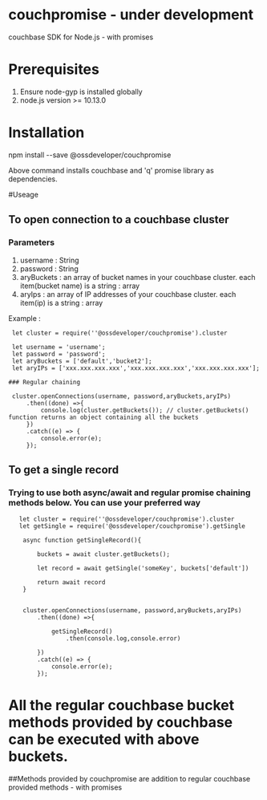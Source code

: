 # couchpromise - under development
couchbase SDK for Node.js - with promises


# Prerequisites

 1. Ensure node-gyp is installed globally
 2. node.js version >= 10.13.0

# Installation

 npm install --save @ossdeveloper/couchpromise

 Above command installs couchbase and 'q' promise library as dependencies.

#Useage

## To open connection to a couchbase cluster

 ### Parameters

   1. username : String
   2. password : String
   3. aryBuckets : an array of bucket names in your couchbase cluster. each item(bucket name) is a string : array
   4. aryIps : an array of IP addresses of your couchbase cluster. each item(ip) is a string : array

   Example :

     let cluster = require(''@ossdeveloper/couchpromise').cluster

     let username = 'username';
     let password = 'password';
     let aryBuckets = ['default','bucket2'];
     let aryIPs = ['xxx.xxx.xxx.xxx','xxx.xxx.xxx.xxx','xxx.xxx.xxx.xxx'];

    ### Regular chaining

     cluster.openConnections(username, password,aryBuckets,aryIPs)
         .then((done) =>{
             console.log(cluster.getBuckets()); // cluster.getBuckets() function returns an object containing all the buckets
         })
         .catch((e) => {
             console.error(e);
         });




 ## To get a single record

   ### Trying to use both async/await and regular promise chaining methods below. You can use your preferred way


       let cluster = require(''@ossdeveloper/couchpromise').cluster
       let getSingle = require('@ossdeveloper/couchpromise').getSingle

        async function getSingleRecord(){

            buckets = await cluster.getBuckets();

            let record = await getSingle('someKey', buckets['default'])

            return await record
        }


        cluster.openConnections(username, password,aryBuckets,aryIPs)
            .then((done) =>{

                getSingleRecord()
                    .then(console.log,console.error)

            })
            .catch((e) => {
                console.error(e);
            });


# All the regular couchbase bucket methods provided by couchbase can be executed with above buckets.

##Methods provided by couchpromise are addition to regular couchbase provided methods - with promises
